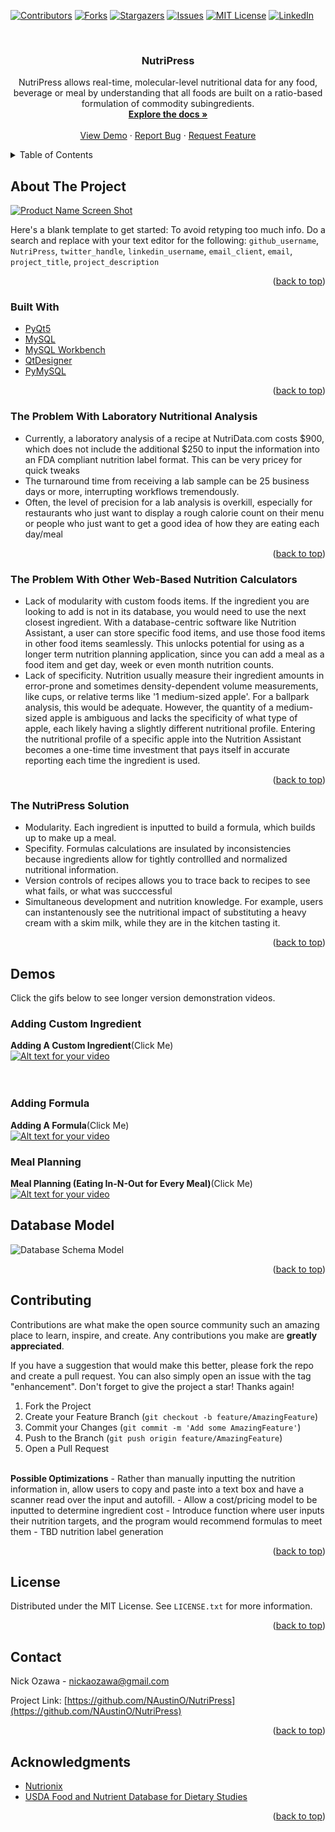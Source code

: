 <div id="top"></div>
<!--
*** Thanks for checking out the Best-README-Template. If you have a suggestion
*** that would make this better, please fork the repo and create a pull request
*** or simply open an issue with the tag "enhancement".
*** Don't forget to give the project a star!
*** Thanks again! Now go create something AMAZING! :D
-->



<!-- PROJECT SHIELDS -->
<!--
*** I'm using markdown "reference style" links for readability.
*** Reference links are enclosed in brackets [ ] instead of parentheses ( ).
*** See the bottom of this document for the declaration of the reference variables
*** for contributors-url, forks-url, etc. This is an optional, concise syntax you may use.
*** https://www.markdownguide.org/basic-syntax/#reference-style-links
-->
[![Contributors][contributors-shield]][contributors-url]
[![Forks][forks-shield]][forks-url]
[![Stargazers][stars-shield]][stars-url]
[![Issues][issues-shield]][issues-url]
[![MIT License][license-shield]][license-url]
[![LinkedIn][linkedin-shield]][linkedin-url]



<!-- PROJECT LOGO -->
<br />

<h3 align="center">NutriPress</h3>

  <p align="center">
    NutriPress allows real-time, molecular-level nutritional data for any food, beverage or meal by understanding that all foods are built on a ratio-based formulation of commodity subingredients. 
    <br />
    <a href="https://github.com/NAustinO/NutriPress"><strong>Explore the docs »</strong></a>
    <br />
    <br />
    <a href="#demos">View Demo</a>
    ·
    <a href="https://github.com/NAustinO/NutriPress/issues">Report Bug</a>
    ·
    <a href="https://github.com/NAustinO/NutriPress/issues">Request Feature</a>
  </p>
</div>



<!-- TABLE OF CONTENTS -->
<details>
  <summary>Table of Contents</summary>
  <ol>
    <li>
      <a href="#about-the-project">About The Project</a>
      <ul>
        <li><a href="#built-with">Built With</a></li>
        <li><a href="#the-problem-with-laboratory-nutritional-analysis">The Problem</a></li>
        <li><a href="#the-problem-with-other-web-based-nutrition-calculators">The Disadvantages of Other Web-Based Nutrition Calculators</a></li>
        <li><a href="#the-nutripress-solution">The NutriPress Solution</a></li>
      </ul>
    </li>
    <li>
      <a href="#demos">Demos</a>
      <ul>
        <li><a href="#adding-custom-ingredient">Adding A Custom Ingredient</a></li>
        <li><a href="#adding-formula">Adding A Formula</a></li>
        <li><a href="#meal-planning">Meal Planning</a></li>
      </ul>
    </li>
    <li><a href="#database-model">Database Model</a></li>
    <li><a href="#contributing">Contributing</a></li>
    <li><a href="#license">License</a></li>
    <li><a href="#contact">Contact</a></li>
    <li><a href="#acknowledgments">Acknowledgments</a></li>
  </ol>
</details>



<!-- ABOUT THE PROJECT -->
## About The Project

[![Product Name Screen Shot][product-screenshot]](https://example.com)

Here's a blank template to get started: To avoid retyping too much info. Do a search and replace with your text editor for the following: `github_username`, `NutriPress`, `twitter_handle`, `linkedin_username`, `email_client`, `email`, `project_title`, `project_description`

<p align="right">(<a href="#top">back to top</a>)</p>



### Built With

* [PyQt5](https://pypi.org/project/PyQt5/)
* [MySQL](https://www.mysql.com/)
* [MySQL Workbench](https://www.mysql.com/products/workbench/)
* [QtDesigner](https://doc.qt.io/qt-5/qtdesigner-manual.html)
* [PyMySQL](https://pypi.org/project/PyMySQL/)

<p align="right">(<a href="#top">back to top</a>)</p>



### The Problem With Laboratory Nutritional Analysis

* Currently, a laboratory analysis of a recipe at NutriData.com costs $900, which does not include the additional $250 to input the information into an FDA compliant nutrition label format. This can be very pricey for quick tweaks 
*  The turnaround time from receiving a lab sample can be 25 business days or more, interrupting workflows tremendously. 
* Often, the level of precision for a lab analysis is overkill, especially for restaurants who just want to display a rough calorie count on their menu or people who just want to get a good idea of how they are eating each day/meal


<p align="right">(<a href="#top">back to top</a>)</p>

### The Problem With Other Web-Based Nutrition Calculators


* Lack of modularity with custom foods items. If the ingredient you are looking to add is not in its database, you would need to use the next closest ingredient. With a database-centric software like Nutrition Assistant, a user can store specific food items, and use those food items in other food items seamlessly. This unlocks potential for using as a longer term nutrition planning application, since you can add a meal as a food item and get day, week or even month nutrition counts. 
* Lack of specificity. Nutrition usually measure their ingredient amounts in error-prone and sometimes density-dependent volume measurements, like cups, or relative terms like '1 medium-sized apple'. For a ballpark analysis, this would be adequate. However, the quantity of a medium-sized apple is ambiguous and lacks the specificity of what type of apple, each likely having a slightly different nutritional profile. Entering the nutritional profile of a specific apple into the Nutrition Assistant becomes a one-time time investment that pays itself in accurate reporting each time the ingredient is used. 

<p align="right">(<a href="#top">back to top</a>)</p>

### The NutriPress Solution

* Modularity. Each ingredient is inputted to build a formula, which builds up to make up a meal. 
* Specifity. Formulas calculations are insulated by inconsistencies because ingredients allow for tightly controllled and normalized nutritional information. 
* Version controls of recipes allows you to trace back to recipes to see what fails, or what was succcessful
* Simultaneous development and nutrition knowledge. For example, users can instantenously see the nutritional impact of substituting a heavy cream with a skim milk, while they are in the kitchen tasting it.


<p align="right">(<a href="#top">back to top</a>)</p>





<!-- GETTING STARTED -->
## Demos

Click the gifs below to see longer version demonstration videos.

### Adding Custom Ingredient

<b>Adding A Custom Ingredient</b>(Click Me)<br>
[![Alt text for your video](https://github.com/NAustinO/Nutrition-Assistant/blob/main/pjrd/static/media/Ingredient%20Demo.gif)](https://youtu.be/7RdvEvMmKS0)
<br><br><br>

### Adding Formula

<b>Adding A Formula</b>(Click Me)<br>
[![Alt text for your video](https://github.com/NAustinO/Nutrition-Assistant/blob/main/pjrd/static/media/Formula%20Demo.gif)](https://youtu.be/r32Fz2kW1Sw)

### Meal Planning
<b>Meal Planning (Eating In-N-Out for Every Meal)</b>(Click Me)<br>
[![Alt text for your video](https://github.com/NAustinO/Nutrition-Assistant/blob/main/pjrd/static/media/Meal%20Plan%20Demo.gif)](https://youtu.be/SckZJl_-Ysc)


<!-- USAGE EXAMPLES -->
## Database Model

![Database Schema Model](https://github.com/NAustinO/Nutrition-Assistant/blob/main/db/schema.png?raw=true)


<p align="right">(<a href="#top">back to top</a>)</p>





<!-- CONTRIBUTING -->
## Contributing

Contributions are what make the open source community such an amazing place to learn, inspire, and create. Any contributions you make are **greatly appreciated**.

If you have a suggestion that would make this better, please fork the repo and create a pull request. You can also simply open an issue with the tag "enhancement".
Don't forget to give the project a star! Thanks again!

1. Fork the Project
2. Create your Feature Branch (`git checkout -b feature/AmazingFeature`)
3. Commit your Changes (`git commit -m 'Add some AmazingFeature'`)
4. Push to the Branch (`git push origin feature/AmazingFeature`)
5. Open a Pull Request

<br>
<b>Possible Optimizations</b>
- Rather than manually inputting the nutrition information in, allow users to copy and paste into a text box and have a scanner read over the input and autofill.  
- Allow a cost/pricing model to be inputted to determine ingredient cost 
- Introduce function where user inputs their nutrition targets, and the program would recommend formulas to meet them
- TBD nutrition label generation


<p align="right">(<a href="#top">back to top</a>)</p>



<!-- LICENSE -->
## License

Distributed under the MIT License. See `LICENSE.txt` for more information.

<p align="right">(<a href="#top">back to top</a>)</p>



<!-- CONTACT -->
## Contact

Nick Ozawa - nickaozawa@gmail.com

Project Link: [https://github.com/NAustinO/NutriPress](https://github.com/NAustinO/NutriPress)

<p align="right">(<a href="#top">back to top</a>)</p>



<!-- ACKNOWLEDGMENTS -->
## Acknowledgments

* [Nutrionix](https://github.com/nutritionix/nutrition-label)
* [USDA Food and Nutrient Database for Dietary Studies](https://www.ars.usda.gov/ARSUserFiles/80400530/apps/FNDDS_2017-2018_ACCESS.EXE)

<p align="right">(<a href="#top">back to top</a>)</p>



<!-- MARKDOWN LINKS & IMAGES -->
<!-- https://www.markdownguide.org/basic-syntax/#reference-style-links -->
[contributors-shield]: https://img.shields.io/github/contributors/NAustinO/NutriPress.svg?style=for-the-badge
[contributors-url]: https://github.com/NAustinO/NutriPress/graphs/contributors
[forks-shield]: https://img.shields.io/github/forks/NAustinO/NutriPress.svg?style=for-the-badge
[forks-url]: https://github.com/NAustinO/NutriPress/network/members
[stars-shield]: https://img.shields.io/github/stars/NAustinO/NutriPress.svg?style=for-the-badge
[stars-url]: https://github.com/NAustinO/NutriPress/stargazers
[issues-shield]: https://img.shields.io/github/issues/NAustinO/NutriPress.svg?style=for-the-badge
[issues-url]: https://github.com/NAustinO/NutriPress/issues
[license-shield]: https://img.shields.io/github/license/NAustinO/NutriPress.svg?style=for-the-badge
[license-url]: https://github.com/NAustinO/NutriPress/blob/master/LICENSE.txt
[linkedin-shield]: https://img.shields.io/badge/-LinkedIn-black.svg?style=for-the-badge&logo=linkedin&colorB=555
[linkedin-url]: https://www.linkedin.com/in/nick-ozawa/
[product-screenshot]: images/screenshot.png
